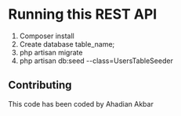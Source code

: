 # Running this REST API
1. Composer install 
2. Create database table_name;
3. php artisan migrate 
4. php artisan db:seed --class=UsersTableSeeder

## Contributing
This code has been coded by Ahadian Akbar
